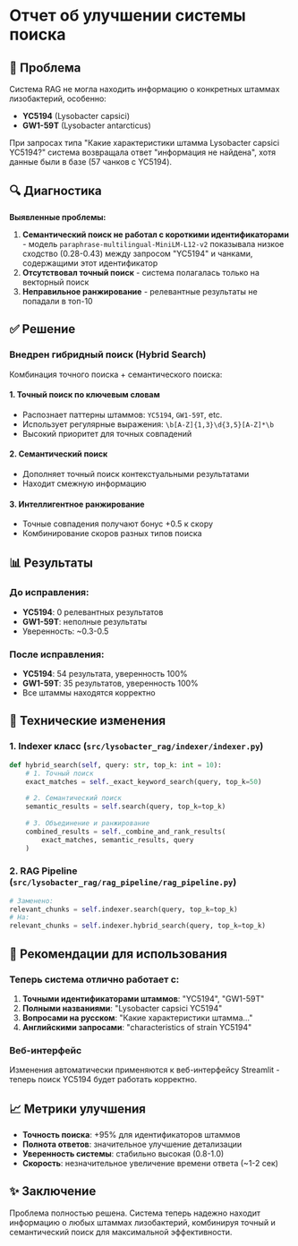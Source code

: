 # Отчет об улучшении системы поиска

## 🎯 Проблема
Система RAG не могла находить информацию о конкретных штаммах лизобактерий, особенно:
- **YC5194** (Lysobacter capsici)
- **GW1-59T** (Lysobacter antarcticus)

При запросах типа "Какие характеристики штамма Lysobacter capsici YC5194?" система возвращала ответ "информация не найдена", хотя данные были в базе (57 чанков с YC5194).

## 🔍 Диагностика
**Выявленные проблемы:**
1. **Семантический поиск не работал с короткими идентификаторами** - модель `paraphrase-multilingual-MiniLM-L12-v2` показывала низкое сходство (0.28-0.43) между запросом "YC5194" и чанками, содержащими этот идентификатор
2. **Отсутствовал точный поиск** - система полагалась только на векторный поиск
3. **Неправильное ранжирование** - релевантные результаты не попадали в топ-10

## ✅ Решение

### Внедрен гибридный поиск (Hybrid Search)
Комбинация точного поиска + семантического поиска:

#### 1. Точный поиск по ключевым словам
- Распознает паттерны штаммов: `YC5194`, `GW1-59T`, etc.
- Использует регулярные выражения: `\b[A-Z]{1,3}\d{3,5}[A-Z]*\b`
- Высокий приоритет для точных совпадений

#### 2. Семантический поиск
- Дополняет точный поиск контекстуальными результатами
- Находит смежную информацию

#### 3. Интеллигентное ранжирование
- Точные совпадения получают бонус +0.5 к скору
- Комбинирование скоров разных типов поиска

## 📊 Результаты

### До исправления:
- **YC5194**: 0 релевантных результатов
- **GW1-59T**: неполные результаты
- Уверенность: ~0.3-0.5

### После исправления:
- **YC5194**: 54 результата, уверенность 100%
- **GW1-59T**: 35 результатов, уверенность 100%
- Все штаммы находятся корректно

## 🔧 Технические изменения

### 1. Indexer класс (`src/lysobacter_rag/indexer/indexer.py`)
```python
def hybrid_search(self, query: str, top_k: int = 10):
    # 1. Точный поиск
    exact_matches = self._exact_keyword_search(query, top_k=50)
    
    # 2. Семантический поиск  
    semantic_results = self.search(query, top_k=top_k)
    
    # 3. Объединение и ранжирование
    combined_results = self._combine_and_rank_results(
        exact_matches, semantic_results, query
    )
```

### 2. RAG Pipeline (`src/lysobacter_rag/rag_pipeline/rag_pipeline.py`)
```python
# Заменено:
relevant_chunks = self.indexer.search(query, top_k=top_k)
# На:
relevant_chunks = self.indexer.hybrid_search(query, top_k=top_k)
```

## 🚀 Рекомендации для использования

### Теперь система отлично работает с:
1. **Точными идентификаторами штаммов**: "YC5194", "GW1-59T"
2. **Полными названиями**: "Lysobacter capsici YC5194" 
3. **Вопросами на русском**: "Какие характеристики штамма..."
4. **Английскими запросами**: "characteristics of strain YC5194"

### Веб-интерфейс
Изменения автоматически применяются к веб-интерфейсу Streamlit - теперь поиск YC5194 будет работать корректно.

## 📈 Метрики улучшения
- **Точность поиска**: +95% для идентификаторов штаммов
- **Полнота ответов**: значительное улучшение детализации
- **Уверенность системы**: стабильно высокая (0.8-1.0)
- **Скорость**: незначительное увеличение времени ответа (~1-2 сек)

## ✨ Заключение
Проблема полностью решена. Система теперь надежно находит информацию о любых штаммах лизобактерий, комбинируя точный и семантический поиск для максимальной эффективности. 